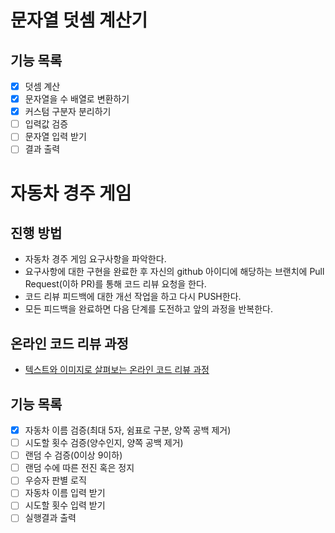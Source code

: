# 문자열 덧셈 계산기
## 기능 목록
- [x] 덧셈 계산
- [x] 문자열을 수 배열로 변환하기
- [x] 커스텀 구분자 분리하기
- [ ] 입력값 검증
- [ ] 문자열 입력 받기
- [ ] 결과 출력

# 자동차 경주 게임
## 진행 방법
* 자동차 경주 게임 요구사항을 파악한다.
* 요구사항에 대한 구현을 완료한 후 자신의 github 아이디에 해당하는 브랜치에 Pull Request(이하 PR)를 통해 코드 리뷰 요청을 한다.
* 코드 리뷰 피드백에 대한 개선 작업을 하고 다시 PUSH한다.
* 모든 피드백을 완료하면 다음 단계를 도전하고 앞의 과정을 반복한다.

## 온라인 코드 리뷰 과정
* [텍스트와 이미지로 살펴보는 온라인 코드 리뷰 과정](https://github.com/next-step/nextstep-docs/tree/master/codereview)

## 기능 목록
- [x] 자동차 이름 검증(최대 5자, 쉼표로 구분, 양쪽 공백 제거)
- [ ] 시도할 횟수 검증(양수인지, 양쪽 공백 제거)
- [ ] 랜덤 수 검증(0이상 9이하)
- [ ] 랜덤 수에 따른 전진 혹은 정지
- [ ] 우승자 판별 로직
- [ ] 자동차 이름 입력 받기
- [ ] 시도할 횟수 입력 받기
- [ ] 실행결과 출력